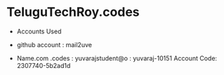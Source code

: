 # TeluguTechRoy.codes

- Accounts Used

- github account : mail2uve

- Name.com .codes : yuvarajstudent@o : yuvaraj-10151 Account Code: 2307740-5b2ad1d
